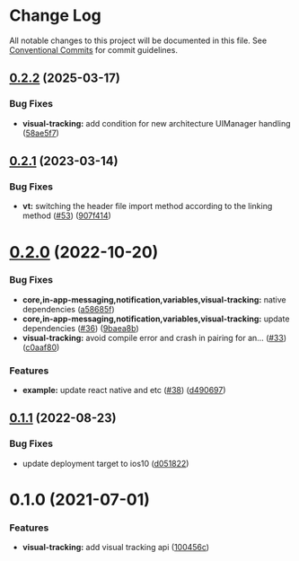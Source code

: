 # Change Log

All notable changes to this project will be documented in this file.
See [Conventional Commits](https://conventionalcommits.org) for commit guidelines.

## [0.2.2](https://github.com/plaidev/karte-react-native/compare/@react-native-karte/visual-tracking@0.2.1...@react-native-karte/visual-tracking@0.2.2) (2025-03-17)


### Bug Fixes

* **visual-tracking:** add condition for new architecture UIManager handling ([58ae5f7](https://github.com/plaidev/karte-react-native/commit/58ae5f7c4c3d1d1eadac22e06c2a0d533729a8e4))





## [0.2.1](https://github.com/plaidev/karte-react-native/compare/@react-native-karte/visual-tracking@0.2.0...@react-native-karte/visual-tracking@0.2.1) (2023-03-14)


### Bug Fixes

* **vt:** switching the header file import method according to the linking method ([#53](https://github.com/plaidev/karte-react-native/issues/53)) ([907f414](https://github.com/plaidev/karte-react-native/commit/907f414b322c3c74b7d1bc308bb98aae8994fd83))





# [0.2.0](https://github.com/plaidev/karte-react-native/compare/@react-native-karte/visual-tracking@0.1.1...@react-native-karte/visual-tracking@0.2.0) (2022-10-20)


### Bug Fixes

* **core,in-app-messaging,notification,variables,visual-tracking:** native dependencies ([a58685f](https://github.com/plaidev/karte-react-native/commit/a58685f2f8c4da0f0209d8c1807fe549a9388826))
* **core,in-app-messaging,notification,variables,visual-tracking:** update dependencies ([#36](https://github.com/plaidev/karte-react-native/issues/36)) ([9baea8b](https://github.com/plaidev/karte-react-native/commit/9baea8bb5b658c77fd1b4eb8b554a833d2156f33))
* **visual-tracking:** avoid compile error and crash in pairing for an… ([#33](https://github.com/plaidev/karte-react-native/issues/33)) ([c0aaf80](https://github.com/plaidev/karte-react-native/commit/c0aaf8044540ebf4af28d741fe2e278249264bd5))


### Features

* **example:** update react native and etc ([#38](https://github.com/plaidev/karte-react-native/issues/38)) ([d490697](https://github.com/plaidev/karte-react-native/commit/d490697bb1829d6be2df0c1f6a670829e5556e5a))





## [0.1.1](https://github.com/plaidev/karte-react-native/compare/@react-native-karte/visual-tracking@0.1.0...@react-native-karte/visual-tracking@0.1.1) (2022-08-23)


### Bug Fixes

* update deployment target to ios10 ([d051822](https://github.com/plaidev/karte-react-native/commit/d051822d24b5441f894b83abc6d22dcfcf689946))





# 0.1.0 (2021-07-01)


### Features

* **visual-tracking:** add visual tracking api ([100456c](https://github.com/plaidev/karte-react-native/commit/100456c3d60cdd34b3a1079b20185eafa3b3a416))
